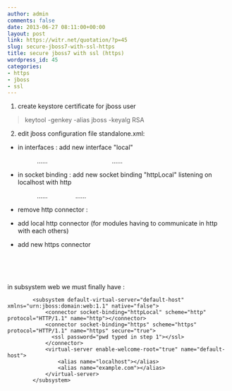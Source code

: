 ```yaml
---
author: admin
comments: false
date: 2013-06-27 08:11:00+00:00
layout: post
link: https://witr.net/quotation/?p=45
slug: secure-jboss7-with-ssl-https
title: secure jboss7 with ssl (https)
wordpress_id: 45
categories:
- https
- jboss
- ssl
---
```



  
  
1. create keystore certificate for jboss user  
> keytool -genkey -alias jboss -keyalg RSA  
  
2. edit jboss configuration file standalone.xml:  
- in interfaces : add new interface "local"

    
    
        <interfaces>
           ......
            <interface name="local">
                <inet-address value="127.0.0.1"></inet-address>
            </interface>
            ......
        </interfaces>
    




- in socket binding : add new socket binding "httpLocal" listening on localhost with http



    
    
        <socket-binding-group default-interface="public" port-offset="${jboss.socket.binding.port-offset:0}" name="standard-sockets">
           ......
            <socket-binding interface="local" name="httpLocal" port="8080"></socket-binding>
           ......
        </socket-binding-group>
    




  



  
- remove http connector :  
<strike><connector name="http" protocol="HTTP/1.1" scheme="http" socket-binding="http"/></strike>  
  

  


- add local http connector (for modules having to communicate in http with each others)


  
<connector name="http" protocol="HTTP/1.1" scheme="http" socket-binding="httpLocal"/>  
  
- add new https connector  
  
            <connector name="https" protocol="HTTP/1.1" scheme="https" socket-binding="https" secure="true">  
              <ssl password="password typed in step 1" />  
            </connector>  


  





in subsystem web we must finally have :



    
    
            <subsystem default-virtual-server="default-host" xmlns="urn:jboss:domain:web:1.1" native="false">
                <connector socket-binding="httpLocal" scheme="http" protocol="HTTP/1.1" name="http"></connector>
                <connector socket-binding="https" scheme="https" protocol="HTTP/1.1" name="https" secure="true">
                  <ssl password="pwd typed in step 1"></ssl>
                </connector>
                <virtual-server enable-welcome-root="true" name="default-host">
                    <alias name="localhost"></alias>
                    <alias name="example.com"></alias>
                </virtual-server>
            </subsystem>
    



